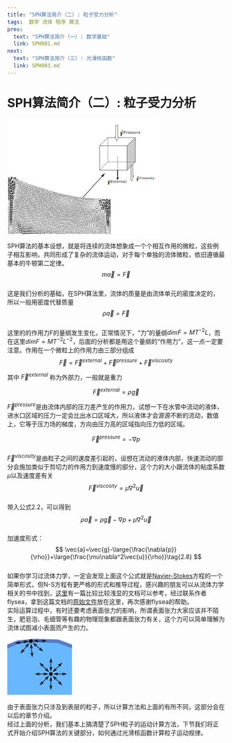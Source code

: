 ```yaml
---
title: "SPH算法简介（二）: 粒子受力分析"
tags:  数学 流体 程序 算法
prev:
  text: "SPH算法简介（一）: 数学基础"
  link: SPH001.md
next:
  text: "SPH算法简介（三）: 光滑核函数"
  link: SPH003.md
---
```

# SPH算法简介（二）: 粒子受力分析

![](/images/2014/08/sph_15.gif)

SPH算法的基本设想，就是将连续的流体想象成一个个相互作用的微粒，这些例子相互影响，共同形成了复杂的流体运动，对于每个单独的流体微粒，依旧遵循最基本的牛顿第二定律。  
$$
m\vec{a}=\vec{F}\tag{2.1}
$$  
这是我们分析的基础，在SPH算法里，流体的质量是由流体单元的密度决定的，所以一般用密度代替质量  
$$
\rho\vec{a}=\vec{F}\tag{2.2}
$$  
 这里的的作用力F的量纲发生变化，正常情况下，“力”的量纲$dim F=MT^{-2}L$，而在这里$dim F=MT^{-2}L^{-2}$，后面的分析都是用这个量纲的“作用力”，这一点一定要注意。作用在一个微粒上的作用力由三部分组成  
$$
\vec{F}=\vec{F}^{external}+\vec{F}^{pressure}+\vec{F}^{viscosity}\tag{2.3}
$$  

其中 $\vec{F}^{external}$ 称为外部力，一般就是重力  

$$
\vec{F}^{external}=\rho\vec{g}\tag{2.4}
$$  

$\vec{F}^{pressure}$是由流体内部的压力差产生的作用力，试想一下在水管中流动的液体，进水口区域的压力一定会比出水口区域大，所以液体才会源源不断的流动，数值上，它等于压力场的梯度，方向由压力高的区域指向压力低的区域。  

$$
\vec{F}^{pressure}=-\nabla{p}\tag{2.5}
$$  
$\vec{F}^{viscosity}$是由粒子之间的速度差引起的，设想在流动的液体内部，快速流动的部分会施加类似于剪切力的作用力到速度慢的部分，这个力的大小跟流体的粘度系数$\mu$以及速度差有关  
$$
\vec{F}^{viscosity}=\mu\nabla^2\vec{u}\tag{2.6} 
$$  
带入公式2.2，可以得到  
$$
\rho\vec{a}=\rho\vec{g}-\nabla p+\mu\nabla^2\vec{u}\tag{2.7}
$$  
加速度形式：  
$$ 
\vec{a}=\vec{g}-\large{\frac{\nabla{p}}{\rho}}+\large{\frac{\mu\nabla^2\vec{u}}{\rho}}\tag{2.8}
$$  
如果你学习过流体力学，一定会发现上面这个公式就是[Navier-Stokes](http://en.wikipedia.org/wiki/Navier-Stokes_equations)方程的一个简单形式，但N-S方程有更严格的形式和推导过程，感兴趣的朋友可以从流体力学相关的书中找到，[这里](http://hi.baidu.com/flysea/blog/item/1742cbef924b3f30adafd55c.html)有一篇比较比较浅显的文档可以参考，经过联系作者flysea，拿到这篇文档的[原始文件](/images/2014/08/N-S.pdf)放在这里，再次感谢flysea的帮助。  
实际运算过程中，有时还要考虑表面张力的影响，所谓表面张力大家应该并不陌生，肥皂泡、毛细管等有趣的物理现象都跟表面张力有关，这个力可以简单理解为流体试图减小表面而产生的力。

![](/images/2014/08/sph_25.gif "表面张力是由于界面层流体分子受力不均衡产生的")

由于表面张力只涉及到表层的粒子，所以计算方法和上面的有所不同，这部分会在以后的章节介绍。  
经过上面的分析，我们基本上搞清楚了SPH粒子的运动计算方法，下节我们将正式开始介绍SPH算法的关键部分，如何通过光滑核函数计算粒子运动规律。  
